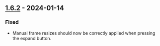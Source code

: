 ## [1.6.2](https://github.com/NintendoLink07/MythicIOGrabber/releases/tag/1.6.2) - 2024-01-14

### Fixed

- Manual frame resizes should now be correctly applied when pressing the expand button.